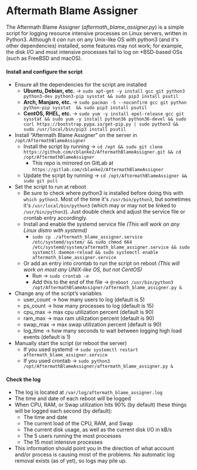 # Aftermath Blame Assigner

The Aftermath Blame Assigner (_aftermath_blame_assigner.py_) is a simple script for logging resource intensive processes on Linux servers, written in Python3. Although it _can_ run on any Unix-like OS with python3 (and it's other dependencies) installed, some features may not work; for example, the disk I/O and most intensive processes fail to log on \*BSD-based OSs (such as FreeBSD and macOS).

#### Install and configure the script
* Ensure all the dependencies for the script are installed
    * **Ubuntu, Debian, etc.** → `sudo apt-get -y install gcc git python3 python3-dev python3-pip sysstat && sudo pip3 install psutil`
    * **Arch, Manjaro, etc.** → `sudo pacman -S --noconfirm gcc git python python-pip sysstat  && sudo pip3 install psutil`
    * **CentOS, RHEL, etc.** → `sudo yum -y install epel-release gcc git sysstat && sudo yum -y install python36 python36-devel && sudo curl https://bootstrap.pypa.io/get-pip.py | sudo python3 && sudo /usr/local/bin/pip3 install psutil`
* Install “Aftermath Blame Assigner” on the server in `/opt/AftermathBlameAssigner`
    * Install the script by running → `cd /opt && sudo git clone https://github.com/cblanke2/AftermathBlameAssigner.git && cd /opt/AftermathBlameAssigner`
      * This repo is mirrored on GitLab at `https://gitlab.com/cblanke2/AftermathBlameAssigner`
    * Update the script by running →  `cd /opt/AftermathBlameAssigner && sudo git pull`
* Set the script to run at reboot
    * Be sure to check where python3 is installed before doing this with `which python3`. Most of the time it's `/usr/bin/python3`, but sometimes it's `/usr/local/bin/python3` (which may or may not be linked to `/usr/bin/python3`). Just double check and adjust the service file or crontab entry accordingly. 
    * Install and enable the systemd service file _(This will work on any Linux distro with systemd)_
        * `sudo cp ./aftermath_blame_assigner.service /etc/systemd/system/ && sudo chmod 664 /etc/systemd/system/aftermath_blame_assigner.service && sudo systemctl daemon-reload && sudo systemctl enable aftermath_blame_assigner.service`
    * Or add an entry into crontab to run the script on reboot _(This will work on most any UNIX-like OS, but not CentOS)_
        * Run → `sudo crontab -e`
        * Add this to the end of the file →  `@reboot /usr/bin/python3 /opt/AftermathBlameAssigner/aftermath_blame_assigner.py & `
* Change any of the script’s variables
    * user_count → how many users to log (default is 5)
    * ps_count → how many processes to log (default is 15)
    * cpu_max → max cpu utilization percent (default is 90)
    * ram_max → max ram utilization percent (default is 90)
    * swap_max → max swap utilization percent (default is 90)
    * log_time → how many seconds to wait between logging high load events (default is 1)
* Manually start the script (or reboot the server)
    * If you used systemd → `sudo systemctl restart aftermath_blame_assigner.service`
    * If you used crontab → `sudo python3 /opt/AftermathBlameAssigner/aftermath_blame_assigner.py &`


#### Check the log
* The log is located at `/var/log/aftermath_blame_assigner.log`
* The time and date of each reboot will be logged
* When CPU, RAM, or Swap utilization hits 90% (by default) these things will be logged each second (by default):
    * The time and date
    * The current load of the CPU, RAM, and Swap
    * The current disk usage, as well as the current disk I/O in kB/s
    * The 5 users running the most processes
    * The 15 most intensive processes
* This information should point you in the direction of what account and/or process is causing most of the problems. No automatic log removal exists (as of yet), so logs may pile up.
